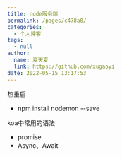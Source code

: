 ```yaml
---
title: node服务端
permalink: /pages/c478a0/
categories: 
  - 个人博客
tags: 
  - null
author: 
  name: 夏天夏
  link: https://github.com/xugaoyi
date: 2022-05-15 13:17:53
---
```

热重启
- npm install nodemon --save

koa中常用的语法
- promise
- Async、Await